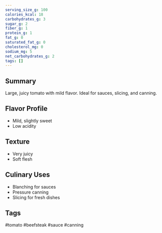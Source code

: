 ```yaml
---
serving_size_g: 100
calories_kcal: 18
carbohydrates_g: 3
sugar_g: 2
fiber_g: 1
protein_g: 1
fat_g: 0
saturated_fat_g: 0
cholesterol_mg: 0
sodium_mg: 5
net_carbohydrates_g: 2
tags: []
---
```

## Summary
Large, juicy tomato with mild flavor. Ideal for sauces, slicing, and canning.

## Flavor Profile
- Mild, slightly sweet
- Low acidity

## Texture
- Very juicy
- Soft flesh

## Culinary Uses
- Blanching for sauces
- Pressure canning
- Slicing for fresh dishes

## Tags
#tomato #beefsteak #sauce #canning